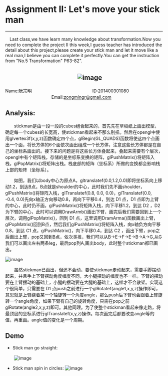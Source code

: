 # Assignment II: Let's move your stick man
----------
　Last class,we have learn many knowledge about transformation.Now you need to complete the project II this week,I guess teacher has introduced the detail about this project,please create your stick man and let it move like a real man,I believe you can complete it perfectly.You can get the instruction from "No.5 Transformation" P63-82".

　　　　　　　　　　　![image](https://github.com/ruange/stick-man/blob/master/stickman.gif)
----------
Name:阮宗明 　　　　　　　　 　　 　　　ID:201400301080 　　　　　　　 　 　　Email:zongmingr@gmail.com
## Analysis:
　　stickman是由一段一段的cubes组合起来的，首先先在草稿纸上画出模型，确定每一个cubes的长宽高，使stickman看起来不那么别扭。然后在opengl中使用glvertex3f(x,y,z)函数确定四个点，glBegin(GL_QUADS)函数将使这四个点画出一个面，将长方体的6个面依次画出组成一个长方体，注意这些长方体都是在自己的坐标系画出的。接下来的问题是将这些长方体叠起来，叠起来需要有个层次，opengl中有个矩阵栈，存储的是坐标系变换的矩阵，glPushMatrix()将矩阵入栈，glPopMatrix()将矩阵出栈。栈底部的矩阵（坐标系）所做的变换都会影响栈上部的矩阵（坐标系）。

　　如图，我们以body中心为原点A，gltranslatef(0.0,1.2,0.0)即将坐标系向上移动1.2，到达B点，B点就是shoulder的中心，此时我们先不画shoulder，glPushMatrix()将矩阵入栈，glTranslatef(0.8, 0.0, 0.0)，glTranslatef(0.0, -0.4, 0.0)先向x轴正方向移动0.8，再向下平移0.4，到达 D1 点，D1 点即为上臂的中心，此时仍不画，glPushMatrix()将矩阵入栈，向下平移1.2，到达 D2 ，D2 为下臂的中心，此时可以调用DrawArmb()画出下臂，画完后我们需要回到上一个层次，调用glPopMatrix()，回到 D1 点，这里调用DramArma()函数画出上臂，glPopMatrix()回到B点，然后我们glPushMatrix()将矩阵入栈，向x轴负方向平移0.8，到达 C1 点，glPushMatrix()，向下平移0.4，到达 C2 ，画出下臂，pop之后画出上臂，pop又回到B点，依次类推，我们可以从B->E->F->E->B->A->G,从G我们可以画出左右两条leg，最后pop到A,画出body，此时整个stickman都已画出。

![image](https://github.com/ruange/stick-man/blob/master/model.jpg)

　　虽然stickman已画出，但还不会动，要使stickman走动起来，需要手脚摆动起来，并且手上下臂摆动角度幅度不同，大小腿摆动的幅度也不一样。下臂的摆动要在上臂摆动的基础上，小腿的摆动要在大腿的基础上，这样才不会散架。实现这个很简单，只需要在 D1 点push之前进行一个glRotatef(angle1,x,y,z)操作即可，意思就是上臂绕着某一个轴旋转一个角度angle，那么push后下臂也会跟着上臂旋转一个angle角度，如果下臂有自己的旋转角度，只需在pop之前glRotate(angle2,x,y,z)即可。其他同理。为了使整个stickman看起来像走路，将最顶层的坐标系进行glTranslatef(x,y,z)操作。每次画完后都要改变angle等的值，再重画。angle值的变化是一个周期。
## Demo ##
- Stick man go straight:

　　![image](https://github.com/ruange/stick-man/blob/master/straight.gif)

- Stick man spin in circles:
![image](https://github.com/ruange/stick-man/blob/master/spin.gif)
